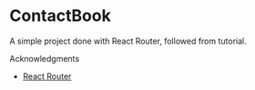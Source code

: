 # ContactBook

A simple project done with React Router, followed from tutorial. 

Acknowledgments
- [React Router](https://reactrouter.com/en/main/start/tutorial)
